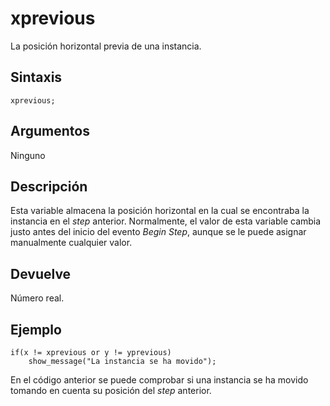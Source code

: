 # xprevious

La posición horizontal previa de una instancia.

## Sintaxis

  
```gml  
xprevious;  
```  

## Argumentos

Ninguno

## Descripción

Esta variable almacena la posición horizontal en la cual se encontraba la instancia en el _step_ anterior. Normalmente, el valor de esta variable cambia justo antes del inicio del evento _Begin Step_, aunque se le puede asignar manualmente cualquier valor.

## Devuelve

Número real.

## Ejemplo

  
```gml  
if(x != xprevious or y != yprevious)  
    show_message("La instancia se ha movido");  
```  
En el código anterior se puede comprobar si una instancia se ha movido tomando en cuenta su posición del _step_ anterior.